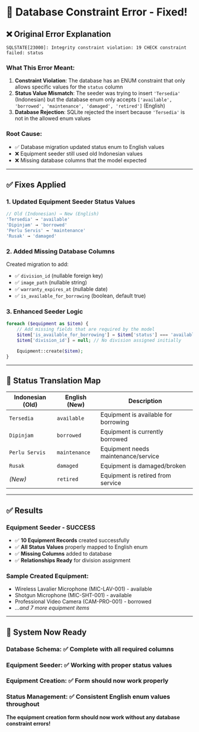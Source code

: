 # 🔧 Database Constraint Error - Fixed!

## ❌ **Original Error Explanation**

```
SQLSTATE[23000]: Integrity constraint violation: 19 CHECK constraint failed: status
```

### **What This Error Meant:**

1. **Constraint Violation**: The database has an ENUM constraint that only allows specific values for the `status` column
2. **Status Value Mismatch**: The seeder was trying to insert `'Tersedia'` (Indonesian) but the database enum only accepts `['available', 'borrowed', 'maintenance', 'damaged', 'retired']` (English)
3. **Database Rejection**: SQLite rejected the insert because `'Tersedia'` is not in the allowed enum values

### **Root Cause:**

- ✅ Database migration updated status enum to English values
- ❌ Equipment seeder still used old Indonesian values
- ❌ Missing database columns that the model expected

---

## ✅ **Fixes Applied**

### **1. Updated Equipment Seeder Status Values**

```php
// Old (Indonesian) → New (English)
'Tersedia' → 'available'
'Dipinjam' → 'borrowed'
'Perlu Servis' → 'maintenance'
'Rusak' → 'damaged'
```

### **2. Added Missing Database Columns**

Created migration to add:

- ✅ `division_id` (nullable foreign key)
- ✅ `image_path` (nullable string)
- ✅ `warranty_expires_at` (nullable date)
- ✅ `is_available_for_borrowing` (boolean, default true)

### **3. Enhanced Seeder Logic**

```php
foreach ($equipment as $item) {
    // Add missing fields that are required by the model
    $item['is_available_for_borrowing'] = $item['status'] === 'available';
    $item['division_id'] = null; // No division assigned initially

    Equipment::create($item);
}
```

---

## 🎯 **Status Translation Map**

| Indonesian (Old) | English (New) | Description                          |
| ---------------- | ------------- | ------------------------------------ |
| `Tersedia`       | `available`   | Equipment is available for borrowing |
| `Dipinjam`       | `borrowed`    | Equipment is currently borrowed      |
| `Perlu Servis`   | `maintenance` | Equipment needs maintenance/service  |
| `Rusak`          | `damaged`     | Equipment is damaged/broken          |
| _(New)_          | `retired`     | Equipment is retired from service    |

---

## ✅ **Results**

### **Equipment Seeder - SUCCESS**

- ✅ **10 Equipment Records** created successfully
- ✅ **All Status Values** properly mapped to English enum
- ✅ **Missing Columns** added to database
- ✅ **Relationships Ready** for division assignment

### **Sample Created Equipment**:

- Wireless Lavalier Microphone (MIC-LAV-001) - available
- Shotgun Microphone (MIC-SHT-001) - available
- Professional Video Camera (CAM-PRO-001) - borrowed
- _...and 7 more equipment items_

---

## 🚀 **System Now Ready**

### **Database Schema**: ✅ Complete with all required columns

### **Equipment Seeder**: ✅ Working with proper status values

### **Equipment Creation**: ✅ Form should now work properly

### **Status Management**: ✅ Consistent English enum values throughout

**The equipment creation form should now work without any database constraint errors!**
